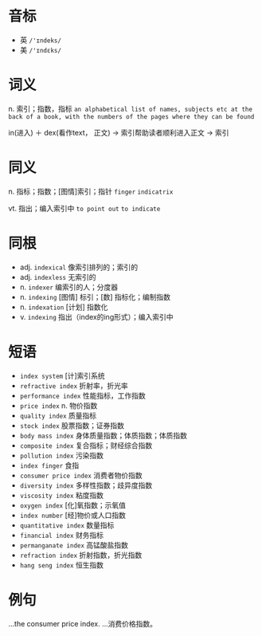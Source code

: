 # 音标

- 英 `/'ɪndeks/`
- 美 `/'ɪndɛks/`

# 词义

n. 索引；指数，指标
`an alphabetical list of names, subjects etc at the back of a book, with the numbers of the pages where they can be found`



in(进入) ＋ dex(看作text， 正文) → 索引帮助读者顺利进入正文 → 索引

# 同义

n. 指标；指数；[图情]索引；指针
`finger` `indicatrix`

vt. 指出；编入索引中
`to point out` `to indicate`

# 同根

- adj. `indexical` 像索引排列的；索引的
- adj. `indexless` 无索引的
- n. `indexer` 编索引的人；分度器
- n. `indexing` [图情] 标引；[数] 指标化；编制指数
- n. `indexation` [计划] 指数化
- v. `indexing` 指出（index的ing形式）；编入索引中

# 短语

- `index system` [计]索引系统
- `refractive index` 折射率，折光率
- `performance index` 性能指标，工作指数
- `price index` n. 物价指数
- `quality index` 质量指标
- `stock index` 股票指数；证券指数
- `body mass index` 身体质量指数；体质指数；体质指数
- `composite index` 复合指标；财经综合指数
- `pollution index` 污染指数
- `index finger` 食指
- `consumer price index` 消费者物价指数
- `diversity index` 多样性指数；歧异度指数
- `viscosity index` 粘度指数
- `oxygen index` [化]氧指数；示氧值
- `index number` [经]物价或人口指数
- `quantitative index` 数量指标
- `financial index` 财务指标
- `permanganate index` 高锰酸盐指数
- `refraction index` 折射指数，折光指数
- `hang seng index` 恒生指数

# 例句

...the consumer price index.
…消费价格指数。


